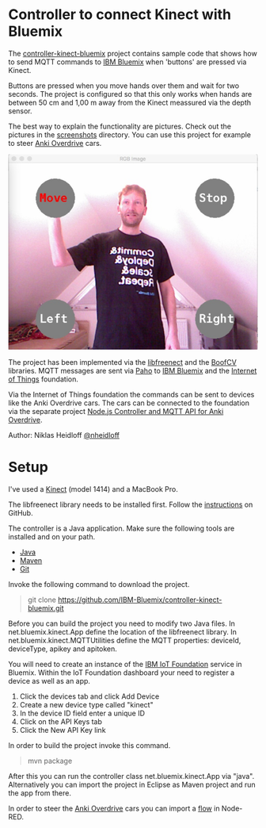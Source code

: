 Controller to connect Kinect with Bluemix
================================================================================

The [controller-kinect-bluemix](https://github.com/IBM-Bluemix/controller-kinect-bluemix) project contains sample code that shows how to send MQTT commands to [IBM Bluemix](https://bluemix.net) when 'buttons' are pressed via Kinect.

Buttons are pressed when you move hands over them and wait for two seconds. The project is configured so that this only works when hands are between 50 cm and 1,00 m away from the Kinect meassured via the depth sensor.

The best way to explain the functionality are pictures. Check out the pictures in the [screenshots](https://github.com/IBM-Bluemix/controller-kinect-bluemix/tree/master/screenshots) directory. You can use this project for example to steer [Anki Overdrive](https://anki.com/en-us/overdrive/starter-kit) cars.

![alt text](https://raw.githubusercontent.com/IBM-Bluemix/controller-kinect-bluemix/master/screenshots/kinect-pressed-rgb.jpg "Kinect")

The project has been implemented via the [libfreenect](https://github.com/OpenKinect/libfreenect) and the [BoofCV](https://github.com/lessthanoptimal/BoofCV) libraries. MQTT messages are sent via [Paho](https://projects.eclipse.org/projects/technology.paho) to [IBM Bluemix](https://bluemix.net/) and the [Internet of Things](https://console.ng.bluemix.net/catalog/internet-of-things/) foundation. 

Via the Internet of Things foundation the commands can be sent to devices like the Anki Overdrive cars. The cars can be connected to the foundation via the separate project [Node.js Controller and MQTT API for Anki Overdrive](https://github.com/IBM-Bluemix/node-mqtt-for-anki-overdrive).

Author: Niklas Heidloff [@nheidloff](http://twitter.com/nheidloff)


Setup
================================================================================

I've used a [Kinect](https://en.wikipedia.org/wiki/Kinect) (model 1414) and a MacBook Pro.

The libfreenect library needs to be installed first. Follow the [instructions](https://github.com/OpenKinect/libfreenect#osx) on GitHub.

The controller is a Java application. Make sure the following tools are installed and on your path.

* [Java](http://www.oracle.com/technetwork/java/javase/downloads/index.html)
* [Maven](https://maven.apache.org/install.html)
* [Git](https://git-scm.com/downloads)

Invoke the following command to download the project.

> git clone https://github.com/IBM-Bluemix/controller-kinect-bluemix.git

Before you can build the project you need to modify two Java files. In net.bluemix.kinect.App define the location of the libfreenect library. In net.bluemix.kinect.MQTTUtilities define the MQTT properties: deviceId, deviceType, apikey and apitoken.

You will need to create an instance of the [IBM IoT Foundation](https://console.ng.bluemix.net/?ace_base=true/#/store/cloudOEPaneId=store&serviceOfferingGuid=8e3a9040-7ce8-4022-a36b-47f836d2b83e&fromCatalog=true) service in Bluemix.  Within the IoT Foundation dashboard your need to register a device as well as an app.

1. Click the devices tab and click Add Device
2. Create a new device type called "kinect"
3. In the device ID field enter a unique ID 
4. Click on the API Keys tab
5. Click the New API Key link

In order to build the project invoke this command.

> mvn package

After this you can run the controller class net.bluemix.kinect.App via "java". Alternatively you can import the project in Eclipse as Maven project and run the app from there.

In order to steer the [Anki Overdrive](https://github.com/IBM-Bluemix/node-mqtt-for-anki-overdrive) cars you can import a [flow](https://github.com/IBM-Bluemix/node-mqtt-for-anki-overdrive/blob/master/node-red-speech-kinect.json) in Node-RED.